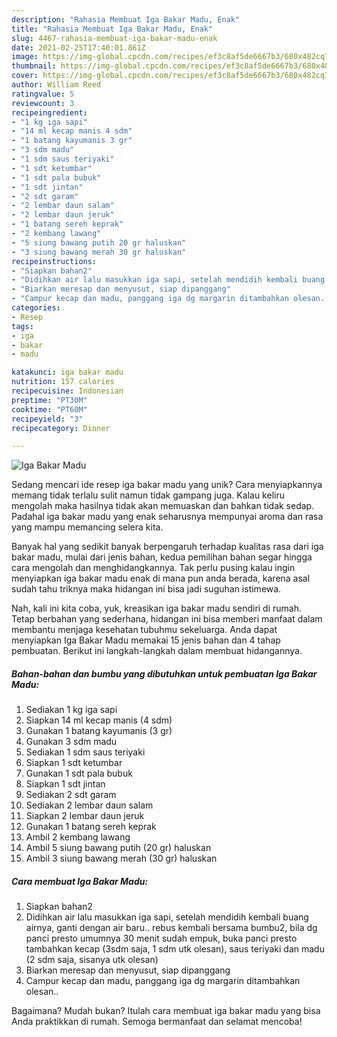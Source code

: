 ```yaml
---
description: "Rahasia Membuat Iga Bakar Madu, Enak"
title: "Rahasia Membuat Iga Bakar Madu, Enak"
slug: 4467-rahasia-membuat-iga-bakar-madu-enak
date: 2021-02-25T17:40:01.861Z
image: https://img-global.cpcdn.com/recipes/ef3c8af5de6667b3/680x482cq70/iga-bakar-madu-foto-resep-utama.jpg
thumbnail: https://img-global.cpcdn.com/recipes/ef3c8af5de6667b3/680x482cq70/iga-bakar-madu-foto-resep-utama.jpg
cover: https://img-global.cpcdn.com/recipes/ef3c8af5de6667b3/680x482cq70/iga-bakar-madu-foto-resep-utama.jpg
author: William Reed
ratingvalue: 5
reviewcount: 3
recipeingredient:
- "1 kg iga sapi"
- "14 ml kecap manis 4 sdm"
- "1 batang kayumanis 3 gr"
- "3 sdm madu"
- "1 sdm saus teriyaki"
- "1 sdt ketumbar"
- "1 sdt pala bubuk"
- "1 sdt jintan"
- "2 sdt garam"
- "2 lembar daun salam"
- "2 lembar daun jeruk"
- "1 batang sereh keprak"
- "2 kembang lawang"
- "5 siung bawang putih 20 gr haluskan"
- "3 siung bawang merah 30 gr haluskan"
recipeinstructions:
- "Siapkan bahan2"
- "Didihkan air lalu masukkan iga sapi, setelah mendidih kembali buang airnya, ganti dengan air baru.. rebus kembali bersama bumbu2, bila dg panci presto umumnya 30 menit sudah empuk, buka panci presto tambahkan kecap (3sdm saja, 1 sdm utk olesan), saus teriyaki dan madu (2 sdm saja, sisanya utk olesan)"
- "Biarkan meresap dan menyusut, siap dipanggang"
- "Campur kecap dan madu, panggang iga dg margarin ditambahkan olesan.."
categories:
- Resep
tags:
- iga
- bakar
- madu

katakunci: iga bakar madu 
nutrition: 157 calories
recipecuisine: Indonesian
preptime: "PT30M"
cooktime: "PT60M"
recipeyield: "3"
recipecategory: Dinner

---
```



![Iga Bakar Madu](https://img-global.cpcdn.com/recipes/ef3c8af5de6667b3/680x482cq70/iga-bakar-madu-foto-resep-utama.jpg)

Sedang mencari ide resep iga bakar madu yang unik? Cara menyiapkannya memang tidak terlalu sulit namun tidak gampang juga. Kalau keliru mengolah maka hasilnya tidak akan memuaskan dan bahkan tidak sedap. Padahal iga bakar madu yang enak seharusnya mempunyai aroma dan rasa yang mampu memancing selera kita.



Banyak hal yang sedikit banyak berpengaruh terhadap kualitas rasa dari iga bakar madu, mulai dari jenis bahan, kedua pemilihan bahan segar hingga cara mengolah dan menghidangkannya. Tak perlu pusing kalau ingin menyiapkan iga bakar madu enak di mana pun anda berada, karena asal sudah tahu triknya maka hidangan ini bisa jadi suguhan istimewa.


Nah, kali ini kita coba, yuk, kreasikan iga bakar madu sendiri di rumah. Tetap berbahan yang sederhana, hidangan ini bisa memberi manfaat dalam membantu menjaga kesehatan tubuhmu sekeluarga. Anda dapat menyiapkan Iga Bakar Madu memakai 15 jenis bahan dan 4 tahap pembuatan. Berikut ini langkah-langkah dalam membuat hidangannya.

<!--inarticleads1-->

##### Bahan-bahan dan bumbu yang dibutuhkan untuk pembuatan Iga Bakar Madu:

1. Sediakan 1 kg iga sapi
1. Siapkan 14 ml kecap manis (4 sdm)
1. Gunakan 1 batang kayumanis (3 gr)
1. Gunakan 3 sdm madu
1. Sediakan 1 sdm saus teriyaki
1. Siapkan 1 sdt ketumbar
1. Gunakan 1 sdt pala bubuk
1. Siapkan 1 sdt jintan
1. Sediakan 2 sdt garam
1. Sediakan 2 lembar daun salam
1. Siapkan 2 lembar daun jeruk
1. Gunakan 1 batang sereh keprak
1. Ambil 2 kembang lawang
1. Ambil 5 siung bawang putih (20 gr) haluskan
1. Ambil 3 siung bawang merah (30 gr) haluskan




<!--inarticleads2-->

##### Cara membuat Iga Bakar Madu:

1. Siapkan bahan2
1. Didihkan air lalu masukkan iga sapi, setelah mendidih kembali buang airnya, ganti dengan air baru.. rebus kembali bersama bumbu2, bila dg panci presto umumnya 30 menit sudah empuk, buka panci presto tambahkan kecap (3sdm saja, 1 sdm utk olesan), saus teriyaki dan madu (2 sdm saja, sisanya utk olesan)
1. Biarkan meresap dan menyusut, siap dipanggang
1. Campur kecap dan madu, panggang iga dg margarin ditambahkan olesan..




Bagaimana? Mudah bukan? Itulah cara membuat iga bakar madu yang bisa Anda praktikkan di rumah. Semoga bermanfaat dan selamat mencoba!
